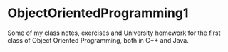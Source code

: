 # ObjectOrientedProgramming1
Some of my class notes, exercises and University homework for the first class of Object Oriented Programming, both in C++ and Java.
